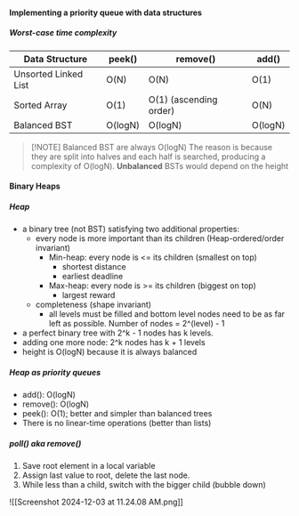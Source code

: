 #### Implementing a priority queue with data structures
##### Worst-case time complexity

| Data Structure       | peek()  | remove()               | add()   |
| -------------------- | ------- | ---------------------- | ------- |
| Unsorted Linked List | O(N)    | O(N)                   | O(1)    |
| Sorted Array         | O(1)    | O(1) (ascending order) | O(N)    |
| Balanced BST         | O(logN) | O(logN)                | O(logN) |

> [!NOTE] Balanced BST are always O(logN)
> The reason is because they are split into halves and each half is searched, producing a complexity of O(logN). **Unbalanced** BSTs would depend on the height 

#### Binary Heaps
##### Heap
- a binary tree (not BST) satisfying two additional properties:
	- every node is more important than its children (Heap-ordered/order invariant)
		- Min-heap: every node is <= its children (smallest on top)
			- shortest distance
			- earliest deadline
		- Max-heap: every node is >= its children (biggest on top)
			- largest reward 
	- completeness (shape invariant)
		- all levels must be filled and bottom level nodes need to be as far left as possible.
Number of nodes = 2^(level) - 1 
- a perfect binary tree with 2^k - 1 nodes has k levels. 
- adding one more node: 2^k nodes has k + 1 levels 
- height is O(logN) because it is always balanced 
##### Heap as priority queues 
- add(): O(logN)
- remove(): O(logN)
- peek(): O(1); better and simpler than balanced trees 
- There is no linear-time operations (better than lists)
##### poll() aka remove()
1. Save root element in a local variable 
2. Assign last value to root, delete the last node. 
3. While less than a child, switch with the bigger child (bubble down)

![[Screenshot 2024-12-03 at 11.24.08 AM.png]]